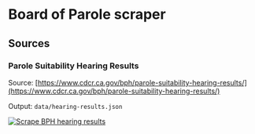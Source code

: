 # Board of Parole scraper

## Sources

### Parole Suitability Hearing Results

Source: [https://www.cdcr.ca.gov/bph/parole-suitability-hearing-results/](https://www.cdcr.ca.gov/bph/parole-suitability-hearing-results/)

Output: `data/hearing-results.json`

[![Scrape BPH hearing results](https://github.com/jeremiak/ca-bph-scraper/actions/workflows/hearing-results.yml/badge.svg)](https://github.com/jeremiak/ca-bph-scraper/actions/workflows/hearing-results.yml)
